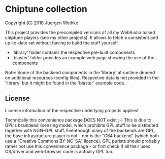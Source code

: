 # Chiptune collection

Copyright (C) 2018 Juergen Wothke

This project provides the precompiled versions of all my WebAudio based chiptune
players (see my other projects). It allows to fetch a consistent and up-to-date
set without having to build the stuff yourself.

* 'library' folder contains the respective pre-built components
* 'blaster' folder provides an example web page showing the use of the components


Note: Some of the backend components in the 'library' at runtime depend on additional 
resources (config files). Respective data is not provided in the 'library' but it might 
be found in the 'blaster' example code.

## License
License information of the respective underlying projects applies!

Technically this convenience package DOES NOT exist ;-) This is due to GPL's braindead 
licensing model, which prohibits GPL stuff to be distibuted together with NON-GPL stuff. 
Eventhough many of the backends are GPL, the base infrastructure player is not - nor is the
"C64 backend" (which both use a "Creative Commons BY-NC-SA" licence). GPL purists should 
probably rather not use this convenience package - or first check if all their used 
OS/driver and web-browser code is actually GPL too..

